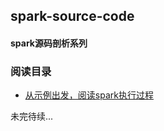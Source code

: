 spark-source-code
-----------------
#### spark源码剖析系列  
### 阅读目录  
* [从示例出发，阅读spark执行过程](https://github.com/V-I-C-T-O-R/spark-source-code/blob/master/article/1/从示例出发，阅读spark执行过程.md)

未完待续...